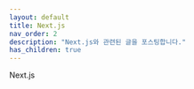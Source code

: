 ```yaml
---
layout: default
title: Next.js
nav_order: 2
description: "Next.js와 관련된 글을 포스팅합니다."
has_children: true
---
```

Next.js